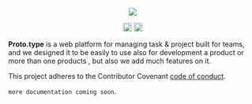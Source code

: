 <p align="center">
  <img src="https://i.imgur.com/yPy0yoJ.png">
</p>

<p align="center">
<a href="https://travis-ci.org/Javanixus/proto.type"><img src="https://travis-ci.org/Javanixus/proto.type.svg?branch=master" alt="Build status" height="18"></a>
<a href="https://badge.fury.io/gh/Javanixus%2Fproto.type"><img src="https://badge.fury.io/gh/Javanixus%2Fproto.type.svg" alt="GitHub version" height="18"></a>
</p>

**Proto.type** is a web platform for managing task & project built for teams, and we designed it to be easily to use also for development a product or more than one products , but also we add much features on it.


This project adheres to the Contributor Covenant [code of conduct](CODE_OF_CONDUCT.md).

`more documentation coming soon`.

